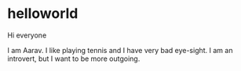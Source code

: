 # helloworld

Hi everyone

I am Aarav. I like playing tennis and I have very bad eye-sight. I am an introvert, but I want to be more outgoing.
